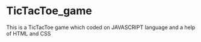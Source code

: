 # TicTacToe_game
This is a TicTacToe game which coded on JAVASCRIPT language and a help of HTML and CSS

